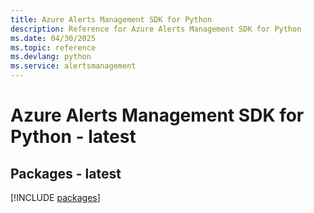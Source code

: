 ```yaml
---
title: Azure Alerts Management SDK for Python
description: Reference for Azure Alerts Management SDK for Python
ms.date: 04/30/2025
ms.topic: reference
ms.devlang: python
ms.service: alertsmanagement
---
```

# Azure Alerts Management SDK for Python - latest
## Packages - latest
[!INCLUDE [packages](alerts-management-index.md)]